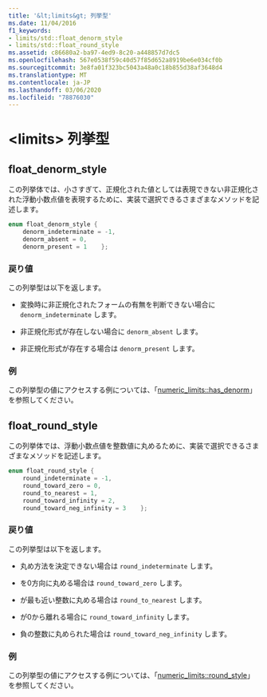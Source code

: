 ```yaml
---
title: '&lt;limits&gt; 列挙型'
ms.date: 11/04/2016
f1_keywords:
- limits/std::float_denorm_style
- limits/std::float_round_style
ms.assetid: c86680a2-ba97-4ed9-8c20-a448857d7dc5
ms.openlocfilehash: 567e0538f59c40d57f85d652a8919be6e034cf0b
ms.sourcegitcommit: 3e8fa01f323bc5043a48a0c18b855d38af3648d4
ms.translationtype: MT
ms.contentlocale: ja-JP
ms.lasthandoff: 03/06/2020
ms.locfileid: "78876030"
---
```

# <a name="ltlimitsgt-enums"></a>&lt;limits&gt; 列挙型

## <a name="float_denorm_style"></a>float_denorm_style

この列挙体では、小さすぎて、正規化された値としては表現できない非正規化された浮動小数点値を表現するために、実装で選択できるさまざまなメソッドを記述します。

```cpp
enum float_denorm_style {
    denorm_indeterminate = -1,
    denorm_absent = 0,
    denorm_present = 1    };
```

### <a name="return-value"></a>戻り値

この列挙型は以下を返します。

- 変換時に非正規化されたフォームの有無を判断できない場合に `denorm_indeterminate` します。

- 非正規化形式が存在しない場合に `denorm_absent` します。

- 非正規化形式が存在する場合は `denorm_present` します。

### <a name="example"></a>例

この列挙型の値にアクセスする例については、「[numeric_limits::has_denorm](../standard-library/numeric-limits-class.md#has_denorm)」を参照してください。

## <a name="float_round_style"></a>float_round_style

この列挙体では、浮動小数点値を整数値に丸めるために、実装で選択できるさまざまなメソッドを記述します。

```cpp
enum float_round_style {
    round_indeterminate = -1,
    round_toward_zero = 0,
    round_to_nearest = 1,
    round_toward_infinity = 2,
    round_toward_neg_infinity = 3    };
```

### <a name="return-value"></a>戻り値

この列挙型は以下を返します。

- 丸め方法を決定できない場合は `round_indeterminate` します。

- を0方向に丸める場合は `round_toward_zero` します。

- が最も近い整数に丸める場合は `round_to_nearest` します。

- が0から離れる場合に `round_toward_infinity` します。

- 負の整数に丸められた場合は `round_toward_neg_infinity` します。

### <a name="example"></a>例

この列挙型の値にアクセスする例については、「[numeric_limits::round_style](../standard-library/numeric-limits-class.md#round_style)」を参照してください。
